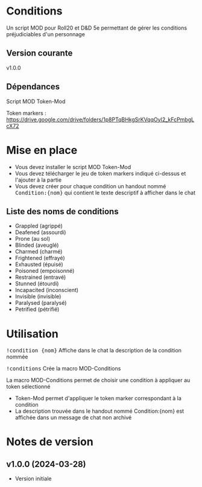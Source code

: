 # Conditions

Un script MOD pour Roll20 et D&D 5e permettant de gérer les conditions préjudiciables d'un personnage

## Version courante

v1.0.0

## Dépendances

Script MOD Token-Mod

Token markers : https://drive.google.com/drive/folders/1p8PTqBHkgSrKVqqOyI2_kFcPmbgLcX72

# Mise en place
- Vous devez installer le script MOD Token-Mod
- Vous devez télécharger le jeu de token markers indiqué ci-dessus et l'ajouter à la partie
- Vous devez créer pour chaque condition un handout nommé <kbd>Condition:{nom}</kbd> qui contient le texte descriptif à afficher dans le chat

## Liste des noms de conditions
- Grappled (agrippé)
- Deafened (assourdi)
- Prone (au sol)
- Blinded (aveuglé)
- Charmed (charmé)
- Frightened (effrayé)
- Exhausted (épuisé)
- Poisoned (empoisonné)
- Restrained (entravé)
- Stunned (étourdi)
- Incapacited (inconscient)
- Invisible (invisible)
- Paralysed (paralysé)
- Petrified (pétrifié)

# Utilisation

<kbd>!condition {nom}</kbd> Affiche dans le chat la description de la condition nommée

<kbd>!conditions</kbd> Crée la macro MOD-Conditions

La macro MOD-Conditions permet de choisir une condition à appliquer au token sélectionné
- Token-Mod permet d'appliquer le token marker correspondant à la condition
- La description trouvée dans le handout nommé Condition:{nom} est affichée dans un message de chat non archivé

# Notes de version

## v1.0.0 (2024-03-28)

- Version initiale


